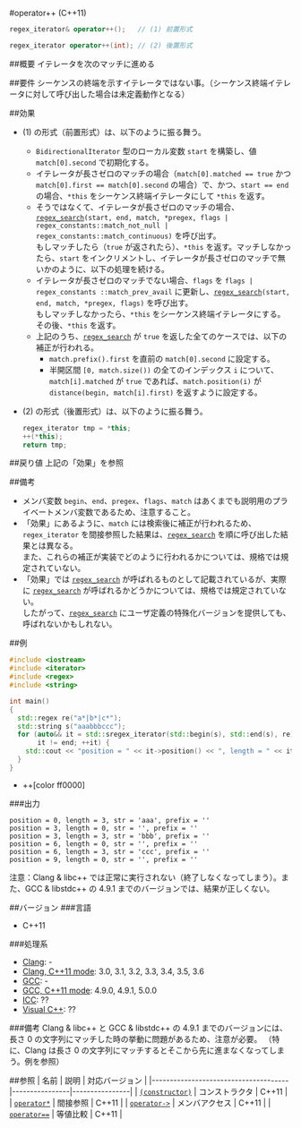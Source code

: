 #operator++ (C++11)
```cpp
regex_iterator& operator++();   // (1) 前置形式

regex_iterator operator++(int); // (2) 後置形式
```

##概要
イテレータを次のマッチに進める


##要件
シーケンスの終端を示すイテレータではない事。（シーケンス終端イテレータに対して呼び出した場合は未定義動作となる）


##効果
- (1) の形式（前置形式）は、以下のように振る舞う。
	- `BidirectionalIterator` 型のローカル変数 `start` を構築し、値 `match[0].second` で初期化する。
	- イテレータが長さゼロのマッチの場合（`match[0].matched == true` かつ `match[0].first == match[0].second` の場合）で、かつ、`start == end` の場合、`*this` をシーケンス終端イテレータにして `*this` を返す。
	- そうではなくて、イテレータが長さゼロのマッチの場合、[`regex_search`](../regex_search.md)`(start, end, match, *pregex, flags | regex_constants::match_not_null | regex_constants::match_continuous)` を呼び出す。  
		もしマッチしたら（`true` が返されたら）、`*this` を返す。マッチしなかったら、`start` をインクリメントし、イテレータが長さゼロのマッチで無いかのように、以下の処理を続ける。
	- イテレータが長さゼロのマッチでない場合、`flags` を `flags | regex_constants ::match_prev_avail` に更新し、[`regex_search`](../regex_search.md)`(start, end, match, *pregex, flags)` を呼び出す。  
		もしマッチしなかったら、`*this` をシーケンス終端イテレータにする。その後、`*this` を返す。
	- 上記のうち、[`regex_search`](../regex_search.md) が `true` を返した全てのケースでは、以下の補正が行われる。
		- `match.prefix().first` を直前の `match[0].second` に設定する。
		- 半開区間 `[0, match.size())` の全てのインデックス `i` について、`match[i].matched` が `true` であれば、`match.position(i)` が `distance(begin, match[i].first)` を返すように設定する。
- (2) の形式（後置形式）は、以下のように振る舞う。

	```cpp
	regex_iterator tmp = *this;
	++(*this);
	return tmp;
	```


##戻り値
上記の「効果」を参照


##備考
- メンバ変数 `begin`、`end`、`pregex`、`flags`、`match` はあくまでも説明用のプライベートメンバ変数であるため、注意すること。
- 「効果」にあるように、`match` には検索後に補正が行われるため、`regex_iterator` を間接参照した結果は、[`regex_search`](../regex_search.md) を順に呼び出した結果とは異なる。  
	また、これらの補正が実装でどのように行われるかについては、規格では規定されていない。
- 「効果」では [`regex_search`](../regex_search.md) が呼ばれるものとして記載されているが、実際に [`regex_search`](../regex_search.md) が呼ばれるかどうかについては、規格では規定されていない。  
	したがって、[`regex_search`](../regex_search.md) にユーザ定義の特殊化バージョンを提供しても、呼ばれないかもしれない。


##例
```cpp
#include <iostream>
#include <iterator>
#include <regex>
#include <string>

int main()
{
  std::regex re("a*|b*|c*");
  std::string s("aaabbbccc");
  for (auto&& it = std::sregex_iterator(std::begin(s), std::end(s), re), end = std::sregex_iterator();
       it != end; ++it) {
    std::cout << "position = " << it->position() << ", length = " << it->length() << ", str = '" << it->str() << "', prefix = '" << it->prefix() << '\'' << std::endl;
  }
}
```
* ++[color ff0000]

###出力
```
position = 0, length = 3, str = 'aaa', prefix = ''
position = 3, length = 0, str = '', prefix = ''
position = 3, length = 3, str = 'bbb', prefix = ''
position = 6, length = 0, str = '', prefix = ''
position = 6, length = 3, str = 'ccc', prefix = ''
position = 9, length = 0, str = '', prefix = ''
```

注意：Clang & libc++ では正常に実行されない（終了しなくなってしまう）。また、GCC & libstdc++ の 4.9.1 までのバージョンでは、結果が正しくない。


##バージョン
###言語
- C++11

###処理系
- [Clang](/implementation.md#clang): -
- [Clang, C++11 mode](/implementation.md#clang): 3.0, 3.1, 3.2, 3.3, 3.4, 3.5, 3.6
- [GCC](/implementation.md#gcc): -
- [GCC, C++11 mode](/implementation.md#gcc): 4.9.0, 4.9.1, 5.0.0
- [ICC](/implementation.md#icc): ??
- [Visual C++](/implementation.md#visual_cpp): ??

###備考
Clang & libc++ と GCC & libstdc++ の 4.9.1 までのバージョンには、長さ 0 の文字列にマッチした時の挙動に問題があるため、注意が必要。
（特に、Clang は長さ 0 の文字列にマッチするとそこから先に進まなくなってしまう。例を参照）


##参照
| 名前                                 | 説明           | 対応バージョン |
|--------------------------------------|----------------|----------------|
| [`(constructor)`](regex_iterator.md) | コンストラクタ | C++11          |
| [`operator*`](op_deref.md)           | 間接参照       | C++11          |
| [`operator->`](op_arrow.md)          | メンバアクセス | C++11          |
| [`operator==`](op_equal.md)          | 等値比較       | C++11          |
